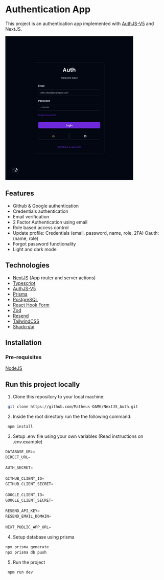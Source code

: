 # Authentication App

This project is an authentication app implemented with [AuthJS-V5](https://authjs.dev/) and NextJS.

<div style="display: flex; height: 450px; width: 100%;">
  <img src="./images/auth_js.png" alt="Screenshot of login view"   />

</div>

## Features
- Github & Google authentication
- Credentials authentication
- Email verification
- 2 Factor Authentication using email
- Role based access control
- Update profile: Credentials (email, password, name, role, 2FA) Oauth: (name, role)
- Forgot password functionality
- Light and dark mode






## Technologies

- [NextJS](https://nextjs.org/) (App router and server actions)
- [Typescript](https://www.typescriptlang.org/)
- [AuthJS-V5](https://authjs.dev/)
- [Prisma](https://www.prisma.io/)
- [PostgreSQL](https://www.postgresql.org/)
- [React Hook Form](https://react-hook-form.com/)
- [Zod](https://github.com/colinhacks/zod)
- [Resend](https://resend.com/)
- [TailwindCSS](https://tailwindcss.com/)
- [Shadcn/ui](https://ui.shadcn.com/)





## Installation

### Pre-requisites

[NodeJS](https://nodejs.org/en)

## Run this project locally

1. Clone this repository to your local machine:

```bash
 git clone https://github.com/Matheus-OAMK/NextJS_Auth.git
```

2. Inside the root directory run the the following command:

```bash
 npm install
```

3. Setup .env file using your own variables (Read instructions on .env.example)

```js
DATABASE_URL=
DIRECT_URL=

AUTH_SECRET=

GITHUB_CLIENT_ID=
GITHUB_CLIENT_SECRET=

GOOGLE_CLIENT_ID=
GOOGLE_CLIENT_SECRET=

RESEND_API_KEY=
RESEND_EMAIL_DOMAIN=

NEXT_PUBLIC_APP_URL=
```

4. Setup database using prisma

```bash
npx prisma generate
npx prisma db push
```

5. Run the project

```bash
 npm run dev
```



